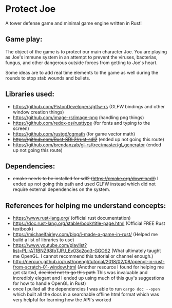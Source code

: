 # Protect Joe
A tower defense game and minimal game engine written in Rust!

## Game play: 
The object of the game is to protect our main character Joe. You are playing as Joe's immune system in an attempt to prevent the viruses, bacterias, fungus, and other dangerous outside forces from getting to Joe's heart. 

Some ideas are to add real time elements to the game as well during the rounds to stop stab wounds and bullets. 

## Libraries used: 
- https://github.com/PistonDevelopers/glfw-rs (GLFW bindings and other window creation things)
- https://github.com/image-rs/image-png (handling png things)
- https://github.com/redox-os/rusttype (for fonts and typing to the screen)
- https://github.com/rustgd/cgmath (for game vector math)
- ~~https://github.com/Rust-SDL2/rust-sdl2~~ (ended up not going this route)
- ~~https://github.com/brendanzab/gl-rs/tree/master/gl_generator~~ (ended up not going this route)


## Dependencies: 
- ~~cmake needs to be installed for sdl2 (https://cmake.org/download/)~~ I ended up not going this path and used GLFW instead which did not require external dependencies on the system. 

## References for helping me understand concepts: 
- https://www.rust-lang.org/ (official rust documentation)
- https://doc.rust-lang.org/stable/book/title-page.html (Official FREE Rust textbook)
- https://michaelfairley.com/blog/i-made-a-game-in-rust/ (Helped me build a list of libraries to use)
- https://www.youtube.com/playlist?list=PLlrATfBNZ98foTJPJ_Ev03o2oq3-GGOS2 (What ultimately taught me OpenGL. I cannot recommend this tutorial or channel enough.)
- http://nercury.github.io/rust/opengl/tutorial/2018/02/08/opengl-in-rust-from-scratch-01-window.html (Another resource I found for helping me get started, ~~decided not to go this path~~ This was invaluable and incredibly elegant and I ended up using much of this guy's suggestions for how to handle OpenGL in Rust)
- once I pulled all the dependencies I was able to run ```cargo doc --open``` which built all the docs in a searchable offline html format which was very helpful for learning how the API's worked
